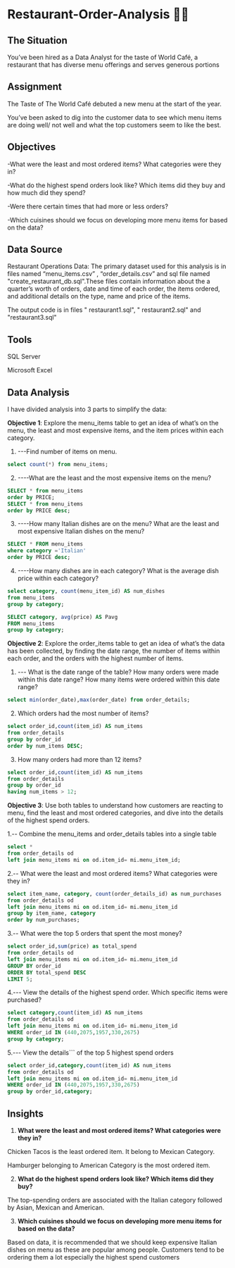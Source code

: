 # Restaurant-Order-Analysis  🥘🥫

##  The Situation

You’ve been hired as a Data Analyst for the taste of World Café, a restaurant that has diverse menu offerings and serves generous portions

## Assignment  

The Taste of The World Café debuted a new menu at the start of the year.

You’ve been asked to dig into the customer data to see which menu items are doing well/ not well and what the top customers seem to  like the best.

## Objectives

-What were the least and most ordered items? What categories were they in?

-What do the highest spend orders look like? Which items did they buy and how much did they spend?

-Were there certain times that had more or less orders?

-Which cuisines should we focus on developing more menu items for based on the data?

## Data Source

Restaurant Operations Data: The primary dataset used for this analysis is in files named “menu_items.csv” , “order_details.csv” and sql file named "create_restaurant_db.sql".These files contain information about the a quarter’s worth of orders, date and time of each order, the items ordered, and additional details on the type, name and price of the items.

The output code is in files " restaurant1.sql", " restaurant2.sql" and "restaurant3.sql"

## Tools 

SQL Server 

Microsoft Excel

## Data Analysis

I have divided analysis into 3 parts to simplify the data:

**Objective 1**:  Explore the menu_items table to get an idea of what’s on the menu, the least and most expensive items, and the item prices within each category.

1.	---Find number of items on menu.

  ```sql
  select count(*) from menu_items;
  ```
2.	----What are the least and the most expensive items on the menu?
```sql
SELECT * from menu_items
order by PRICE;
SELECT * from menu_items
order by PRICE desc;
```
  
3.	----How many Italian dishes are on the menu? What are the least and most expensive Italian dishes on the menu?
```sql
SELECT * FROM menu_items 
where category ='Italian'
order by PRICE desc;
```

4.	----How many dishes are in each category? What is the average dish price within each category?
```sql
select category, count(menu_item_id) AS num_dishes
from menu_items
group by category;

SELECT category, avg(price) AS Pavg
FROM menu_items 
group by category;
```

**Objective 2**:  Explore the order_items table to get an idea of what’s the data has been collected, by finding the date range, the number of items within each order, and the orders with the highest number of items.

1.	--- What is the date range of the table? How many orders were made within this date range? How many items were ordered within this date range?
```sql
select min(order_date),max(order_date) from order_details;
```
2.	Which orders had the most number of items?
```sql
select order_id,count(item_id) AS num_items
from order_details
group by order_id
order by num_items DESC;
```

3.	How many orders had more than 12 items?
```sql
select order_id,count(item_id) AS num_items
from order_details
group by order_id
having num_items > 12;
```

**Objective 3**:  Use both tables to understand how customers are reacting to menu, find the least and most ordered categories, and dive into the details of the highest spend orders.

1.-- Combine the menu_items and order_details tables into a single table
```sql
select *
from order_details od
left join menu_items mi on od.item_id= mi.menu_item_id;
```

2.-- What were the least and most ordered items? What categories were they in?
```sql
select item_name, category, count(order_details_id) as num_purchases
from order_details od
left join menu_items mi on od.item_id= mi.menu_item_id
group by item_name, category
order by num_purchases;
```

3.-- What were the top 5 orders that spent the most money?
```sql
select order_id,sum(price) as total_spend
from order_details od
left join menu_items mi on od.item_id= mi.menu_item_id
GROUP BY order_id
ORDER BY total_spend DESC
LIMIT 5;
```

4.--- View the details of the highest spend order. Which specific items were purchased?
```sql
select category,count(item_id) AS num_items
from order_details od
left join menu_items mi on od.item_id= mi.menu_item_id
WHERE order_id IN (440,2075,1957,330,2675)
group by category;
```

5.--- View the details``` of the top 5 highest spend orders
```sql
select order_id,category,count(item_id) AS num_items
from order_details od
left join menu_items mi on od.item_id= mi.menu_item_id
WHERE order_id IN (440,2075,1957,330,2675)
group by order_id,category;
```



## Insights


1.	**What were the least and most ordered items? What categories were they in?**

Chicken Tacos is the least ordered item. It belong to Mexican Category.

Hamburger belonging to American Category is the most ordered item.

2.	**What do the highest spend orders look like? Which items did they buy?**

The top-spending orders are associated with the Italian category followed by Asian, Mexican and American.

3.	**Which cuisines should we focus on developing more menu items for based on the data?**

Based on data, it is recommended that we should keep expensive Italian dishes on menu as these are popular among people. Customers tend to be ordering them a lot especially the highest spend customers






